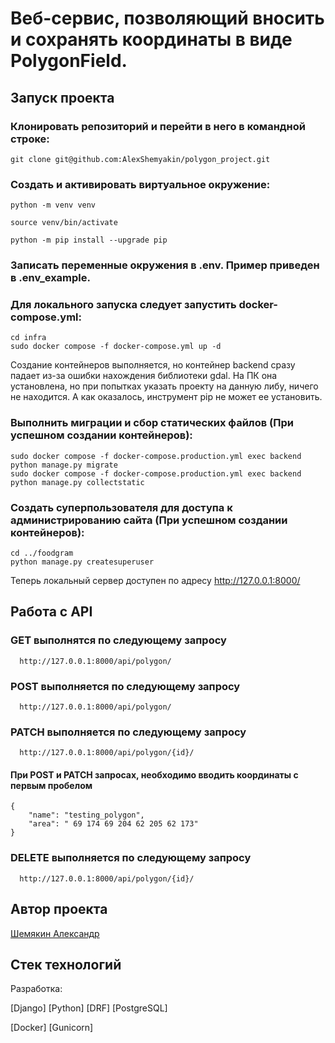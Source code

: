 # Веб-сервис, позволяющий вносить и сохранять координаты в виде PolygonField.

## Запуск проекта
### Клонировать репозиторий и перейти в него в командной строке:

```
git clone git@github.com:AlexShemyakin/polygon_project.git
```

### Cоздать и активировать виртуальное окружение:

```
python -m venv venv
```

```
source venv/bin/activate
```

```
python -m pip install --upgrade pip
```

### Записать переменные окружения в .env. Пример приведен в .env_example.

### Для локального запуска следует запустить docker-compose.yml:

```
cd infra
sudo docker compose -f docker-compose.yml up -d
```
Создание контейнеров выполняется, но контейнер backend сразу падает из-за ошибки нахождения библиотеки gdal.
На ПК она установлена, но при попытках указать проекту на данную либу, ничего не находится.
А как оказалось, инструмент pip не может ее установить.

### Выполнить миграции и сбор статических файлов (При успешном создании контейнеров):

```
sudo docker compose -f docker-compose.production.yml exec backend python manage.py migrate
sudo docker compose -f docker-compose.production.yml exec backend python manage.py collectstatic
```

### Создать суперпользователя для доступа к администрированию сайта (При успешном создании контейнеров):

```
cd ../foodgram
python manage.py createsuperuser
```
Теперь локальный сервер доступен по адресу http://127.0.0.1:8000/

## Работа с API
### GET выполнятся по следующему запросу

```
  http://127.0.0.1:8000/api/polygon/
```

### POST выполняется по следующему запросу

```
  http://127.0.0.1:8000/api/polygon/
```

### PATCH выполняется по следующему запросу

```
  http://127.0.0.1:8000/api/polygon/{id}/
```

#### При POST и PATCH запросах, необходимо вводить координаты с первым пробелом 

```
{
    "name": "testing_polygon",
    "area": " 69 174 69 204 62 205 62 173"
}
```

### DELETE выполняется по следующему запросу

```
  http://127.0.0.1:8000/api/polygon/{id}/
```

## Автор проекта
[Шемякин Александр](https://github.com/AlexShemyakin)

## Стек технологий
Разработка:

[Django]
[Python]
[DRF]
[PostgreSQL]

[Docker]
[Gunicorn]
